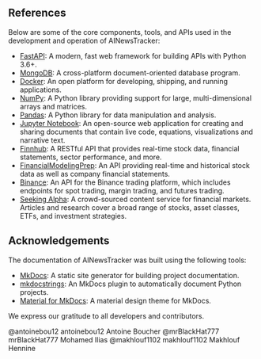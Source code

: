 ## References

Below are some of the core components, tools, and APIs used in the development and operation of AINewsTracker:

- [FastAPI](https://fastapi.tiangolo.com/): A modern, fast web framework for building APIs with Python 3.6+.
- [MongoDB](https://www.mongodb.com/): A cross-platform document-oriented database program.
- [Docker](https://www.docker.com/): An open platform for developing, shipping, and running applications.
- [NumPy](https://numpy.org/): A Python library providing support for large, multi-dimensional arrays and matrices.
- [Pandas](https://pandas.pydata.org/): A Python library for data manipulation and analysis.
- [Jupyter Notebook](https://jupyter.org/): An open-source web application for creating and sharing documents that contain live code, equations, visualizations and narrative text.
- [Finnhub](https://finnhub.io/): A RESTful API that provides real-time stock data, financial statements, sector performance, and more.
- [FinancialModelingPrep](https://financialmodelingprep.com/developer/docs/): An API providing real-time and historical stock data as well as company financial statements.
- [Binance](https://binance-docs.github.io/apidocs/spot/en/): An API for the Binance trading platform, which includes endpoints for spot trading, margin trading, and futures trading.
- [Seeking Alpha](https://seekingalpha.com/): A crowd-sourced content service for financial markets. Articles and research cover a broad range of stocks, asset classes, ETFs, and investment strategies.

## Acknowledgements

The documentation of AINewsTracker was built using the following tools:

- [MkDocs](https://www.mkdocs.org/): A static site generator for building project documentation.
- [mkdocstrings](https://mkdocstrings.github.io/): An MkDocs plugin to automatically document Python projects.
- [Material for MkDocs](https://squidfunk.github.io/mkdocs-material/): A material design theme for MkDocs.

We express our gratitude to all developers and contributors.

@antoinebou12
antoinebou12 Antoine Boucher
@mrBlackHat777
mrBlackHat777 Mohamed Ilias
@makhlouf1102
makhlouf1102 Makhlouf Hennine